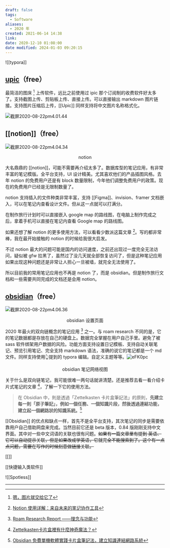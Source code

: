 ```yaml
---
draft: false
tags:
  - Software
aliases:
  - 2020 年
created: 2021-06-14 14:38
link: 
date: 2020-12-10 01:08:00
date modified: 2024-01-03 09:20:15
---
```


![[typora]]

## [upic](https://apps.apple.com/cn/app/upic-%E5%9B%BE%E5%BA%8A%E5%B7%A5%E5%85%B7/id1510718678)（free）

最简洁的图床 [^5] 上传软件，远比之前使用过 ipic 那个订阅制的收费软件好太多了。支持截图上传、剪贴板上传、直接上传。可以直接输出 markdown 图片链接。支持图片压缩后上传，[[Upic]] 同样支持将中文图片名称格式化。

![截屏2020-08-22pm4.01.44](https://txx-1257178398.cos.ap-shanghai.myqcloud.com/uPic/%E6%88%AA%E5%B1%8F2020-08-22%20pm4.01.44.png)

## [[notion]]（free）

![截屏2020-08-22pm4.04.34](https://txx-1257178398.cos.ap-shanghai.myqcloud.com/uPic/%E6%88%AA%E5%B1%8F2020-08-22%20pm4.04.34.png)

<center>notion</center>

大名鼎鼎的 [[notion]]，可能不需要再介绍太多了。数据库型的笔记应用，有非常丰富的笔记模版。全平台支持，UI 设计精美。尤其喜欢他们的产品插图风格。去年 notion 的免费用户还是有 block 数量限制，今年他们调整免费用户的政策。现在的免费用户已经是无限制数量了。

notion 支持插入的文件种类非常丰富，支持 [[Figma]]、invision、framer 文档嵌入，可以在笔记内查看设计文件。但从这一点就可以打满分。

在制作旅行计划时可以直接嵌入 google map 的路线图，在电脑上制作完成之后，拿着手机可以直接在笔记内查看 Google map 的路线图。

如果还想了解 notion 的更多使用方法，可以看看少数派这篇文章 [^4]。写的都非常棒，我在最开始接触的 notion 的时候给我很大启发。

不过 notion 最大的问题可能是国内的访问速度，之前还出现过一度完全无法访问，疑似被 gfw 拉黑了，虽然过了没几天就全部恢复访问了，但是这种笔记应用如果出现这种问题还是非常让人担心一旦被墙，就完全无法使用了。

所以目前我的常用笔记应用也不再是 notion 了，而是 obsidian。但是制作旅行文档和一些需要共同完成的文档还是会用 notion。

## [obsidian](https://obsidian.md/)（free）

![截屏2020-08-22pm4.06.36](https://txx-1257178398.cos.ap-shanghai.myqcloud.com/uPic/%E6%88%AA%E5%B1%8F2020-08-22%20pm4.06.36.png)

<center>obsidian 设置页面</center>

2020 年最火的双向链概念的笔记应用 [^1] 之一。与 roam research 不同的是，它的笔记数据都是存放在自己的硬盘上。数据完全掌握在用户自己手里。避免了被 sass 软件绑架用户数据的风险。功能方面支持设置日记模板、支持自动关联笔记、预览引用笔记、完全支持 markdown 语法，准确的说它的笔记都是一个 md 文件。同样支持使用👆提到的 typora 编辑。自定义主题等等。![eFK0pc](https://txx-1257178398.cos.ap-shanghai.myqcloud.com/uPic/eFK0pc.jpg)

<center>obsidian 笔记网络视图</center>

关于什么是双向链笔记，我可能很难一两句话就讲清楚。还是推荐去看一看介绍卡片式笔记的文章 [^2]，了解一下它的使用方法。

>在 Obsidian 中，則是透過「Zettelkasten 卡片盒筆記法」的原則，**先建立每一則「原子筆記」，例如一個任務、一個知識片段，然後透過連結功能，建立起一個網路狀的知識系統。**[^3]

[[Obsidian]] 的优点和缺点一样，首先不是全平台支持，其次笔记的同步是需要依靠用户自己借助网盘来完成。当然目前它还是 beta 版本，0.84 版刚刚支持中文界面。其中对一些中文词语的关联也很有问题。~~如果有一篇文章里有提到 英语、它可以自动提示关联，但是如果改成学英语，它就完全不能搜索到了。这个有一点点问题，需要在写作的时候刻意做链接关联。~~

[[]]

[[快捷输入类软件]]

![[Spotless]]

---

[^7]:https://github.com/younghz/Markdown
[^5]:[嗯，图片就交给它了](https://sspai.com/post/40499)
[^4]:[Notion 使用详解：来自未来的笔记协作工具](https://sspai.com/post/52176)
[^1]:[Roam Research Report ——理念与功能](https://sspai.com/post/60588)
[^2]:[Zettelkasten卡片盒裡有什麼神奇魔法？](https://matters.news/@onelight/zettelkasten卡片盒裡有什麼神奇魔法-卡片盒筆記法-2-bafyreiakrxwq7r4jjprhe5ka44otlrkaxndhbt2dyl3azm567qprwkygpe)
[^3]:[Obsidian 免費單機軟體實踐卡片盒筆記法，建立知識連結網路系統](https://www.playpcesor.com/2020/06/obsidian.html)
[^6]: [淘宝链接](https://item.taobao.com/item.htm?id=586722734481)